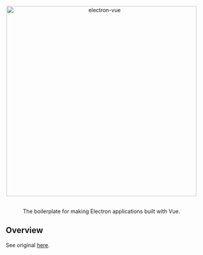 <div align="center">
<br>
<img width="500" src="/docs/images/logo.png" alt="electron-vue">
<br>
<br>
</div>

<p align="center" color="#6a737d">
The boilerplate for making Electron applications built with Vue.
</p>

## Overview

See original [here](https://github.com/SimulatedGREG/electron-vue).

